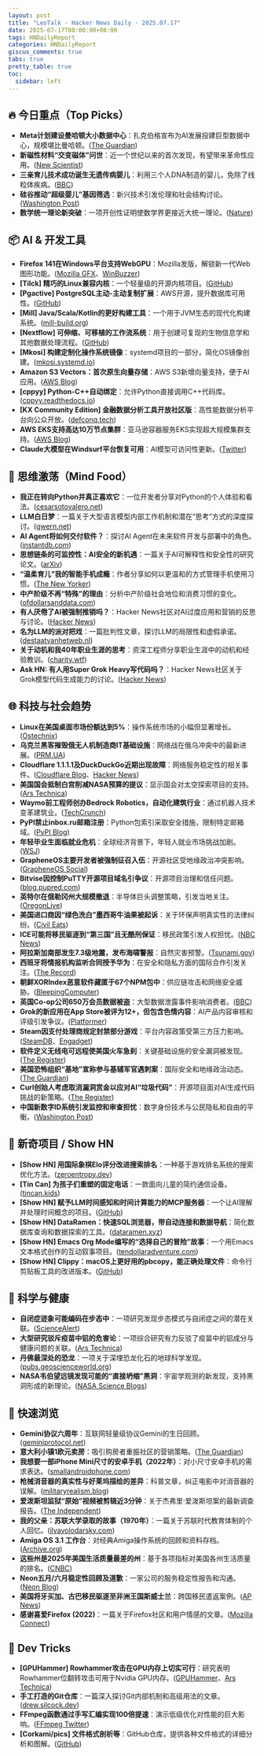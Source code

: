 ```yaml
---
layout: post
title: "LeoTalk · Hacker News Daily · 2025.07.17"
date: 2025-07-17T08:00:00+08:00
tags: HNDailyReport
categories: HNDailyReport
giscus_comments: true
tabs: true
pretty_table: true
toc:
  sidebar: left
---
```


## 🔥 今日重点（Top Picks）

- **Meta计划建设曼哈顿大小数据中心**：扎克伯格宣布为AI发展投建巨型数据中心，规模堪比曼哈顿。([The Guardian](https://www.theguardian.com/technology/2025/jul/16/zuckerberg-meta-data-center-ai-manhattan))
- **新磁性材料“交变磁体”问世**：近一个世纪以来的首次发现，有望带来革命性应用。([New Scientist](https://www.newscientist.com/article/2487013-weve-discovered-a-new-kind-of-magnetism-what-can-we-do-with-it/))
- **三亲育儿技术成功诞生无遗传病婴儿**：利用三个人DNA制造的婴儿，免除了线粒体疾病。([BBC](https://www.bbc.com/news/articles/cn8179z199vo))
- **硅谷推动“超级婴儿”基因筛选**：新兴技术引发伦理和社会结构讨论。([Washington Post](https://www.washingtonpost.com/technology/2025/07/16/orchid-polygenic-screening-embryos-fertility/))
- **数学统一理论新突破**：一项开创性证明使数学界更接近大统一理论。([Nature](https://www.nature.com/articles/d41586-025-02197-3))

## 📦 AI & 开发工具

- **Firefox 141在Windows平台支持WebGPU**：Mozilla发版，解锁新一代Web图形功能。([Mozilla GFX](https://mozillagfx.wordpress.com/2025/07/15/shipping-webgpu-on-windows-in-firefox-141/)、[WinBuzzer](https://winbuzzer.com/2025/07/16/mozilla-ships-webgpu-in-firefox-141-unlocking-a-new-generation-of-web-graphics-xcxwbn/))
- **[Tilck] 精巧的Linux兼容内核**：一个轻量级的开源内核项目。([GitHub](https://github.com/vvaltchev/tilck))
- **[Pgactive] PostgreSQL主动-主动复制扩展**：AWS开源，提升数据库可用性。([GitHub](https://github.com/aws/pgactive))
- **[Mill] Java/Scala/Kotlin的更好构建工具**：一个用于JVM生态的现代化构建系统。([mill-build.org](https://mill-build.org/mill/index.html))
- **[Nextflow] 可伸缩、可移植的工作流系统**：用于创建可复现的生物信息学和其他数据处理流程。([GitHub](https://github.com/nextflow-io/nextflow))
- **[Mkosi] 构建定制化操作系统镜像**：systemd项目的一部分，简化OS镜像创建。([mkosi.systemd.io](https://mkosi.systemd.io/))
- **Amazon S3 Vectors：首次原生向量存储**：AWS S3新增向量支持，便于AI应用。([AWS Blog](https://aws.amazon.com/blogs/aws/introducing-amazon-s3-vectors-first-cloud-storage-with-native-vector-support-at-scale/))
- **[cppyy] Python-C++自动绑定**：允许Python直接调用C++代码库。([cppyy.readthedocs.io](https://cppyy.readthedocs.io/en/latest/))
- **[KX Community Edition] 金融数据分析工具开放社区版**：高性能数据分析平台向公众开放。([defconq.tech](https://www.defconq.tech/blog/From%20Elite%20to%20Everyone%20-%20KX%20Community%20Edition%20Breaks%20Loose))
- **AWS EKS支持高达10万节点集群**：亚马逊容器服务EKS实现超大规模集群支持。([AWS Blog](https://aws.amazon.com/blogs/containers/under-the-hood-amazon-eks-ultra-scale-clusters/))
- **Claude大模型在Windsurf平台恢复可用**：AI模型可访问性更新。([Twitter](https://twitter.com/windsurf_ai/status/1945599013954490523))

## 🧠 思维激荡（Mind Food）

- **我正在转向Python并真正喜欢它**：一位开发者分享对Python的个人体验和看法。([cesarsotovalero.net](https://www.cesarsotovalero.net/blog/i-am-switching-to-python-and-actually-liking-it.html))
- **LLM白日梦**：一篇关于大型语言模型内部工作机制和潜在“思考”方式的深度探讨。([gwern.net](https://gwern.net/ai-daydreaming))
- **AI Agent将如何交付软件？**：探讨AI Agent在未来软件开发与部署中的角色。([instantdb.com](https://www.instantdb.com/essays/agents))
- **思想链条的可监控性：AI安全的新机遇**：一篇关于AI可解释性和安全性的研究论文。([arXiv](https://arxiv.org/abs/2507.11473))
- **“温柔育儿”我的智能手机成瘾**：作者分享如何以更温和的方式管理手机使用习惯。([The New Yorker](https://www.newyorker.com/culture/infinite-scroll/gentle-parenting-my-smartphone-addiction))
- **中产阶级不再“特殊”的理由**：分析中产阶级社会地位和消费习惯的变化。([ofdollarsanddata.com](https://ofdollarsanddata.com/the-death-of-the-amex-lounge/))
- **有人厌倦了AI被强制推销吗？**：Hacker News社区对AI过度应用和营销的反思与讨论。([Hacker News](https://news.ycombinator.com/item?id=44585503))
- **名为LLM的派对把戏**：一篇批判性文章，探讨LLM的局限性和虚假承诺。([destaatvanhetweb.nl](https://destaatvanhetweb.nl/2025/07/12/the-party-trick-called-llm-blowing-away-smoke-and-break-some-mirrors/))
- **关于动机和我40年职业生涯的思考**：资深工程师分享职业生涯中的动机和经验教训。([charity.wtf](https://charity.wtf/2025/07/09/thoughts-on-motivation-and-my-40-year-career/))
- **Ask HN: 有人用Super Grok Heavy写代码吗？**：Hacker News社区关于Grok模型代码生成能力的讨论。([Hacker News](https://news.ycombinator.com/item?id=44578367))

## 🌐 科技与社会趋势

- **Linux在美国桌面市场份额达到5%**：操作系统市场的小幅但显著增长。([Ostechnix](https://ostechnix.com/linux-reaches-5-desktop-market-share-in-usa/))
- **乌克兰黑客摧毁俄无人机制造商IT基础设施**：网络战在俄乌冲突中的最新进展。([PRM.UA](https://prm.ua/en/ukrainian-hackers-destroyed-the-it-infrastructure-of-a-russian-drone-manufacturer-what-is-known/))
- **Cloudflare 1.1.1.1及DuckDuckGo近期出现故障**：网络服务稳定性的相关事件。([Cloudflare Blog](https://blog.cloudflare.com/cloudflare-1-1-1-1-incident-on-july-14-2025/)、[Hacker News](https://news.ycombinator.com/item?id=44581754))
- **美国国会抵制白宫削减NASA预算的提议**：显示国会对太空探索项目的支持。([Ars Technica](https://arstechnica.com/space/2025/07/congress-moves-to-reject-bulk-of-white-houses-proposed-nasa-cuts/))
- **Waymo前工程师创办Bedrock Robotics，自动化建筑行业**：通过机器人技术变革建筑业。([TechCrunch](https://techcrunch.com/2025/07/16/ex-waymo-engineers-launch-bedrock-robotics-with-80m-to-automate-construction/))
- **PyPI禁止inbox.ru邮箱注册**：Python包索引采取安全措施，限制特定邮箱域。([PyPI Blog](https://blog.pypi.org/posts/2025-06-15-prohibiting-inbox-ru-emails/))
- **年轻毕业生面临就业危机**：全球经济背景下，年轻人就业市场挑战加剧。([WSJ](https://www.wsj.com/economy/jobs/jobs-unemployment-rise-young-people-ce4704d8))
- **GrapheneOS主要开发者被强制征召入伍**：开源社区受地缘政治冲突影响。([GrapheneOS Social](https://grapheneos.social/@GrapheneOS/114825492698412916))
- **Bitvise因控制PuTTY开源项目域名引争议**：开源项目治理和信任问题。([blog.pupred.com](https://blog.pupred.com/blog/puttyvsbitvise/))
- **英特尔在俄勒冈州大规模撤退**：半导体巨头调整策略，引发当地关注。([OregonLive](https://www.oregonlive.com/silicon-forest/2025/07/intels-retreat-is-unlike-anything-its-done-before-in-oregon.html))
- **美国进口商因“绿色洗白”墨西哥牛油果被起诉**：关于环保声明真实性的法律纠纷。([Civil Eats](https://civileats.com/2025/07/09/u-s-importers-sued-for-greenwashing-mexican-avocados/))
- **ICE可能将移民驱逐到“第三国”且无酷刑保证**：移民政策引发人权担忧。([NBC News](https://www.nbcnews.com/news/us-news/ice-deport-migrants-third-countries-assurances-wont-tortured-memo-rcna218990))
- **阿拉斯加南部发生7.3级地震，发布海啸警报**：自然灾害预警。([Tsunami.gov](https://www.tsunami.gov/))
- **西班牙将情报机构监听合同授予华为**：在安全和隐私方面的国际合作引发关注。([The Record](https://therecord.media/spain-awards-contracts-huawei-intelligence-agency-wiretaps))
- **朝鲜XORIndex恶意软件藏匿于67个NPM包中**：供应链攻击和网络安全威胁。([BleepingComputer](https://www.bleepingcomputer.com/news/security/north-korean-xorindex-malware-hidden-in-67-malicious-npm-packages/))
- **英国Co-op公司650万会员数据被盗**：大型数据泄露事件影响消费者。([BBC](https://www.bbc.co.uk/news/articles/cql0ple066po))
- **Grok的新应用在App Store被评为12+，但包含色情内容**：AI产品内容审核和评级引发争议。([Platformer](https://www.platformer.news/grok-ani-app-store-rating-nsfw-avatar-apple/))
- **Steam因支付处理商规定封禁部分游戏**：平台内容政策受第三方压力影响。([SteamDB](https://bsky.app/profile/steamdb.info/post/3lu32vdlsmg27)、[Engadget](https://www.engadget.com/gaming/steam-now-bans-games-that-violate-the-rules-and-standards-of-payment-processors-and-banks-164222173.shtml))
- **软件定义无线电可远程使美国火车急刹**：关键基础设施的安全漏洞被发现。([The Register](https://www.theregister.com/2025/07/14/train_brakes_flaw/))
- **美国恐怖组织“基地”宣称参与基辅军官遇刺案**：国际安全和地缘政治动态。([The Guardian](https://www.theguardian.com/world/2025/jul/16/the-base-terrorist-group-ukraine-assassination))
- **Curl创始人考虑取消漏洞赏金以应对AI“垃圾代码”**：开源项目面对AI生成代码挑战的新策略。([The Register](https://www.theregister.com/2025/07/15/curl_creator_mulls_nixing_bug/))
- **中国新数字ID系统引发监控和审查担忧**：数字身份技术与公民隐私和自由的平衡。([Washington Post](https://www.washingtonpost.com/world/2025/07/15/china-digital-id-internet-surveillance/))

## 📱 新奇项目 / Show HN

- **[Show HN] 用国际象棋Elo评分改进搜索排名**：一种基于游戏排名系统的搜索优化方法。([zeroentropy.dev](https://www.zeroentropy.dev/blog/improving-rag-with-elo-scores))
- **[Tin Can] 为孩子们重塑的固定电话**：一款面向儿童的简约通信设备。([tincan.kids](https://tincan.kids/))
- **[Show HN] 赋予LLM时间感知和时间计算能力的MCP服务器**：一个让AI理解并处理时间概念的项目。([GitHub](https://github.com/jlumbroso/passage-of-time-mcp))
- **[Show HN] DataRamen：快速SQL浏览器，带自动连接和数据导航**：简化数据库查询和数据探索的工具。([dataramen.xyz](https://dataramen.xyz/))
- **[Show HN] Emacs Org Mode编写的“选择自己的冒险”故事**：一个用Emacs文本格式创作的互动叙事项目。([tendollaradventure.com](https://tendollaradventure.com/sample/))
- **[Show HN] Clippy：macOS上更好用的pbcopy，能正确处理文件**：命令行剪贴板工具的改进版本。([GitHub](https://github.com/neilberkman/clippy))

## 🔬 科学与健康

- **自闭症迹象可能编码在步态中**：一项研究发现步态模式与自闭症之间的潜在关联。([ScienceAlert](https://www.sciencealert.com/signs-of-autism-could-be-encoded-in-the-way-you-walk))
- **大型研究驳斥疫苗中铝的危害论**：一项综合研究有力反驳了疫苗中的铝成分与健康问题的关联。([Ars Technica](https://arstechnica.com/health/2025/07/large-study-squashes-anti-vaccine-talking-points-about-aluminum/))
- **丹佛最深处的恐龙**：一项关于深埋恐龙化石的地球科学发现。([pubs.geoscienceworld.org](https://pubs.geoscienceworld.org/uwyo/rmg/article/60/1/1/657560/Denver-s-deepest-dinosaur))
- **NASA韦伯望远镜发现可能的“直接坍缩”黑洞**：宇宙学观测的新发现，支持黑洞形成的新理论。([NASA Science Blogs](https://science.nasa.gov/blogs/webb/2025/07/15/nasas-webb-finds-possible-direct-collapse-black-hole/))

## 🎯 快速浏览

- **Gemini协议六周年**：互联网轻量级协议Gemini的生日回顾。([geminiprotocol.net](https://geminiprotocol.net/news/2025_06_20.gmi))
- **意大利小镇1欧元卖房**：吸引购房者重振社区的营销策略。([The Guardian](https://www.theguardian.com/society/2025/jul/08/the-life-swap-dream-or-a-marketing-gimmick-the-italian-towns-selling-houses-for-1))
- **我想要一部iPhone Mini尺寸的安卓手机（2022年）**：对小尺寸安卓手机的需求表达。([smallandroidphone.com](https://smallandroidphone.com/))
- **枪械消音器的真实性与好莱坞描绘的差异**：科普文章，纠正电影中对消音器的误解。([militaryrealism.blog](https://militaryrealism.blog/2025/06/12/silencers-not-very-silent/))
- **爱泼斯坦监狱“原始”视频被剪辑近3分钟**：关于杰弗里·爱泼斯坦案的最新调查报告。([The Independent](https://www.the-independent.com/news/world/americas/crime/jeffrey-epstein-prison-video-cut-b2789698.html))
- **我的父亲：苏联大学录取的故事（1970年）**：一篇关于苏联时代教育体制的个人回忆。([ilyavolodarsky.com](http://ilyavolodarsky.com/soviet-college-admission))
- **Amiga OS 3.1 工作台**：对经典Amiga操作系统的回顾和资料存档。([Archive.org](https://archive.org/details/EscomAmigaOS3.1Workbench))
- **这些州是2025年美国生活质量最差的州**：基于各项指标对美国各州生活质量的排名。([CNBC](https://www.cnbc.com/2025/07/14/americas-worst-places-quality-of-life-top-states-for-business.html))
- **Neon五月/六月稳定性回顾及道歉**：一家公司的服务稳定性报告和沟通。([Neon Blog](https://neon.com/blog/an-apology-and-a-recap-on-may-june-stability))
- **美国将牙买加、古巴移民驱逐至非洲王国斯威士兰**：跨国移民遣返案例。([AP News](https://apnews.com/article/deportees-trump-africa-eswatini-migrant-africa-8d10c5a1de7ba50cbea9712b6b5fbfbc))
- **感谢喜爱Firefox (2022)**：一篇关于Firefox社区和用户情感的文章。([Mozilla Connect](https://connect.mozilla.org/t5/discussions/mozilla-now-only-seems-to-speak-using-creepy-gibberish-lunatic/m-p/16863#M7430))

## 🧰 Dev Tricks

- **[GPUHammer] Rowhammer攻击在GPU内存上切实可行**：研究表明Rowhammer位翻转攻击可用于Nvidia GPU内存。([GPUHammer](https://gpuhammer.com/)、[Ars Technica](https://arstechnica.com/security/2025/07/nvidia-chips-become-the-first-gpus-to-fall-to-rowhammer-bit-flip-attacks/))
- **手工打造的Git仓库**：一篇深入探讨Git内部机制和高级用法的文章。([drew.silcock.dev](https://drew.silcock.dev/blog/artisanal-git/))
- **FFmpeg函数通过手写汇编实现100倍提速**：演示低级优化对性能的巨大影响。([FFmpeg Twitter](https://twitter.com/FFmpeg/status/1945478331077374335))
- **[Corkami/pics] 文件格式剖析等**：GitHub仓库，提供各种文件格式的详细分析和图解。([GitHub](https://github.com/corkami/pics))
